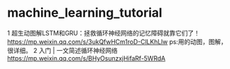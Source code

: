 # machine_learning_tutorial
1 超生动图解LSTM和GRU：拯救循环神经网络的记忆障碍就靠它们了！
https://mp.weixin.qq.com/s/3ukQfwHCm1roD-ClLKhLlw
ps:用的动图，图解，很详细。
2 入门 | 一文简述循环神经网络
https://mp.weixin.qq.com/s/BHyOsunzxjHifaRf-5WRdA
